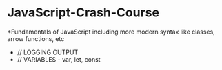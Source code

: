 # JavaScript-Crash-Course
*Fundamentals of JavaScript including more modern syntax like classes, arrow functions, etc


- // LOGGING OUTPUT
- // VARIABLES - var, let, const

